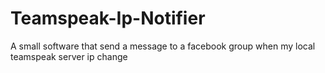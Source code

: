 # Teamspeak-Ip-Notifier
A small software that send a message to a facebook group when my local teamspeak server ip change
